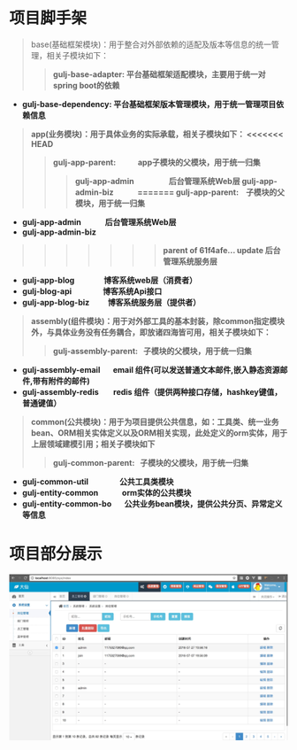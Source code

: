 # 项目脚手架
> base(基础框架模块)：用于整合对外部依赖的适配及版本等信息的统一管理，相关子模块如下：
>>  <strong>gulj-base-adapter<strong>: 平台基础框架适配模块，主要用于统一对spring boot的依赖
>>> 
* <strong>gulj-base-dependency<strong>: 平台基础框架版本管理模块，用于统一管理项目依赖信息

> app(业务模块)：用于具体业务的实际承载，相关子模块如下：
<<<<<<< HEAD
>>  <strong>gulj-app-parent<strong>:  &nbsp;&nbsp;&nbsp;&nbsp; &nbsp;&nbsp; &nbsp;&nbsp;  app子模块的父模块，用于统一归集
>>>	<strong>gulj-app-admin</strong>&nbsp;&nbsp;&nbsp;&nbsp;&nbsp;&nbsp;&nbsp;&nbsp;&nbsp;&nbsp;&nbsp;&nbsp;&nbsp;&nbsp;&nbsp;&nbsp;&nbsp;&nbsp;
		 后台管理系统Web层
>>> <strong>gulj-app-admin-biz</strong>&nbsp;&nbsp;&nbsp;&nbsp;&nbsp;&nbsp;&nbsp;&nbsp;&nbsp;&nbsp;&nbsp;&nbsp;
=======
>>  <strong>gulj-app-parent<strong>:   &nbsp;&nbsp; 子模块的父模块，用于统一归集
>>>	
*  <strong>gulj-app-admin</strong>&nbsp;&nbsp;&nbsp;&nbsp;&nbsp;&nbsp;&nbsp;&nbsp;&nbsp;&nbsp;&nbsp;&nbsp;
		 后台管理系统Web层
*  <strong>gulj-app-admin-biz</strong>&nbsp;&nbsp;&nbsp;&nbsp;&nbsp;&nbsp;
>>>>>>> parent of 61f4afe... update
		 后台管理系统服务层
* <strong>gulj-app-blog</strong>&nbsp;&nbsp;&nbsp;&nbsp;&nbsp;&nbsp;&nbsp;&nbsp;&nbsp;&nbsp;&nbsp;&nbsp;&nbsp;&nbsp;&nbsp;
	    博客系统web层（消费者）
*  <strong>gulj-blog-api</strong>&nbsp;&nbsp;&nbsp;&nbsp;&nbsp;&nbsp;&nbsp;&nbsp;&nbsp;&nbsp;&nbsp;&nbsp;&nbsp;&nbsp;&nbsp;&nbsp;
		 博客系统Api接口
* <strong>gulj-app-blog-biz</strong>&nbsp;&nbsp;&nbsp;&nbsp;&nbsp;&nbsp;&nbsp;&nbsp;&nbsp;
		 博客系统服务层（提供者）
		 
> assembly(组件模块)：用于对外部工具的基本封装，除common指定模块外，与具体业务没有任务耦合，即放诸四海皆可用，相关子模块如下：
>>  <strong>gulj-assembly-parent<strong>:  &nbsp;&nbsp;子模块的父模块，用于统一归集
>>>
*  <strong>gulj-assembly-email</strong>&nbsp;&nbsp;&nbsp;&nbsp;&nbsp;&nbsp;
		email 组件(可以发送普通文本邮件,嵌入静态资源邮件,带有附件的邮件)
* <strong>gulj-assembly-redis </strong>&nbsp;&nbsp;&nbsp;&nbsp;&nbsp;&nbsp;
	   redis 组件（提供两种接口存储，hashkey键值，普通键值）

> common(公共模块)：用于为项目提供公共信息，如：工具类、统一业务bean、ORM相关实体定义以及ORM相关实现，此处定义的orm实体，用于上层领域建模引用；相关子模块如下
>>  <strong>gulj-common-parent<strong>:  &nbsp;&nbsp;子模块的父模块，用于统一归集
>>>
*  <strong>gulj-common-util</strong>&nbsp;&nbsp;&nbsp;&nbsp;&nbsp;&nbsp;&nbsp;&nbsp;&nbsp;&nbsp;&nbsp;&nbsp;&nbsp;&nbsp;&nbsp;&nbsp;
		公共工具类模块
* <strong>gulj-entity-common</strong>&nbsp;&nbsp;&nbsp;&nbsp;&nbsp;&nbsp;&nbsp;&nbsp;&nbsp;&nbsp;&nbsp;&nbsp;
	   orm实体的公共模块
* <strong>gulj-entity-common-bo</strong>&nbsp;&nbsp;&nbsp;&nbsp;&nbsp;&nbsp;
	   公共业务bean模块，提供公共分页、异常定义等信息


# 项目部分展示
![image](https://github.com/gulijian/joingu/blob/master/screenshots/1.jpeg)

